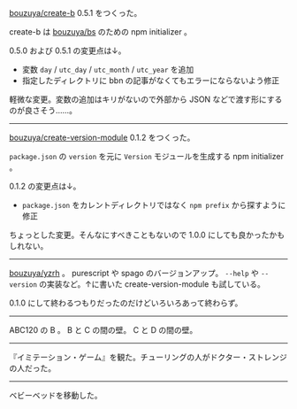 [bouzuya/create-b][] 0.5.1 をつくった。

create-b は [bouzuya/bs][] のための npm initializer 。

0.5.0 および 0.5.1 の変更点は↓。

- 変数 `day` / `utc_day` / `utc_month` / `utc_year` を追加
- 指定したディレクトリに bbn の記事がなくてもエラーにならないよう修正

軽微な変更。変数の追加はキリがないので外部から JSON などで渡す形にするのが良さそう……。

---

[bouzuya/create-version-module][] 0.1.2 をつくった。

`package.json` の `version` を元に `Version` モジュールを生成する npm initializer 。

0.1.2 の変更点は↓。

- `package.json` をカレントディレクトリではなく `npm prefix` から探すように修正

ちょっとした変更。そんなにすべきこともないので 1.0.0 にしても良かったかもしれない。

---

[bouzuya/yzrh][] 。 purescript や spago のバージョンアップ。 `--help` や `--version` の実装など。↑に書いた create-version-module も試している。

0.1.0 にして終わるつもりだったのだけどいろいろあって終わらず。

---

ABC120 の B 。 B と C の間の壁。 C と D の間の壁。

---

『イミテーション・ゲーム』を観た。チューリングの人がドクター・ストレンジの人だった。

---

ベビーベッドを移動した。

[bouzuya/bs]: https://github.com/bouzuya/bs
[bouzuya/create-b]: https://github.com/bouzuya/create-b
[bouzuya/create-version-module]: https://github.com/bouzuya/create-version-module
[bouzuya/yzrh]: https://github.com/bouzuya/yzrh
